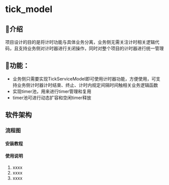 # tick_model

## 📖介绍
项目设计的目的是将计时功能与具体业务分离，业务侧无需关注计时相关逻辑代码，且支持业务侧对计时器进行关闭操作，同时对整个项目的计时器进行统一管理

## 🚀功能：

- 业务侧只需要实现TickServiceModel即可使用计时器功能，方便使用，可支持业务侧计时器计时结束、终止、计时内规定间隔时间触相关业务逻辑函数
- 实现timer池，用来进行timer管理和复用
- timer池可进行动态扩容和空闲timer释放

## 软件架构
### 流程图

#### 安装教程


#### 使用说明

1.  xxxx
2.  xxxx
3.  xxxx